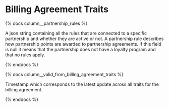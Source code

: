 # Billing Agreement Traits
{% docs column__partnership_rules %}

A json string containing all the rules that are connected to a specific partnership and whether they are active or not. A partnership rule describes how partnership points are awarded to partnership agreements. If this field is null it means that the partnership does not have a loyalty program and that no rules apply.

{% enddocs %}

{% docs column__valid_from_billing_agreement_traits %}

Timestamp which corresponds to the latest update across all traits for the billing agreement.

{% enddocs %}